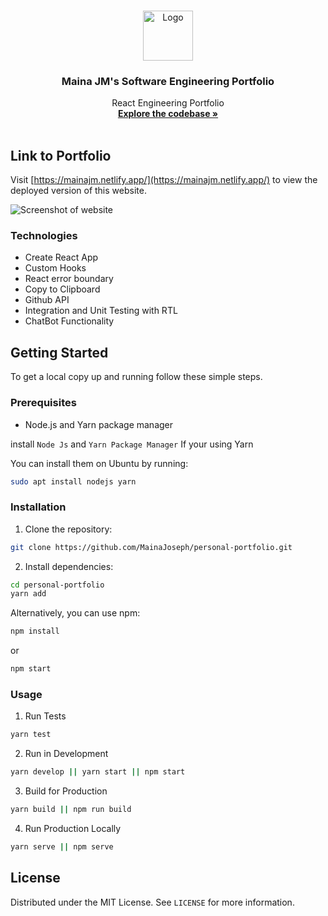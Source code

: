 <!-- PROJECT LOGO -->
<br />
<p align="center">


  <a href="https://mainajm.netlify.app/">
    <img src="https://user-images.githubusercontent.com/75726095/229771907-4e34d43d-caa8-44e7-afe3-6f90ae0aa91b.png" alt="Logo" width="80" height="80">
  </a>

  <h3 align="center">Maina JM's Software Engineering Portfolio </h3>

  <p align="center">
    React Engineering Portfolio
    <br />
    <a href="https://github.com/MainaJoseph/personal-portfolio"><strong>Explore the codebase »</strong></a>
    <br />
    <br />


  </p>


## Link to Portfolio

Visit [https://mainajm.netlify.app/](https://mainajm.netlify.app/) to view the deployed version of this website.

![Screenshot of website](https://user-images.githubusercontent.com/75726095/229750705-998fb705-dc9a-4535-a097-d6d2a70af175.png)


### Technologies

- Create React App
- Custom Hooks
- React error boundary
- Copy to Clipboard
-  Github API
- Integration and Unit Testing with RTL
- ChatBot Functionality

<!-- GETTING STARTED -->

## Getting Started

To get a local copy up and running follow these simple steps.

### Prerequisites

- Node.js and Yarn package manager

install `Node Js` and `Yarn Package Manager` If your using Yarn

You can install them on Ubuntu by running:

```bash
sudo apt install nodejs yarn
```

### Installation 
1) Clone the repository:
    
```bash
git clone https://github.com/MainaJoseph/personal-portfolio.git
```

2) Install dependencies:

```bash
cd personal-portfolio
yarn add
```

Alternatively, you can use npm:
```bash
npm install
```

or
```bash
npm start
```

### Usage

1. Run Tests

```bash
yarn test
```

2. Run in Development

```bash
yarn develop || yarn start || npm start
```

3. Build for Production

```bash
yarn build || npm run build
```

4. Run Production Locally

```bash
yarn serve || npm serve
```
<!-- LICENSE -->

## License

Distributed under the MIT License. See `LICENSE` for more information.
